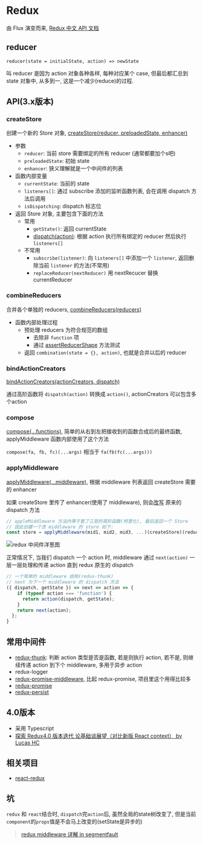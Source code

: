 # Redux

由 Flux 演变而来, [Redux 中文 API 文档](http://cn.redux.js.org/docs/api/)

## reducer

`reducer(state = initialState, action) => newState`

叫 reducer 是因为 action 对象各种各样, 每种对应某个 case, 但最后都汇总到 state 对象中, 从多到一, 这是一个减少(reduce)的过程.

## API(3.x版本)

### createStore

创建一个新的 Store 对象, [createStore(reducer, preloadedState, enhancer)](https://github.com/reduxjs/redux/blob/v3.7.2/src/createStore.js#L39)

* 参数
  * `reducer`: 当前 store 需要绑定的所有 reducer (通常都要加个s吧)
  * `preloadedState`: 初始 state
  * `enhancer`: 狭义理解就是一个中间件的列表
* 函数内部变量
  * `currentState`: 当前的 state
  * `listeners[]`: 通过 subscribe 添加的监听函数列表, 会在调用 dispatch 方法后调用
  * `isDispatching`: dispatch 标志位
* 返回 Store 对象, 主要包含下面的方法
  * 常用
    * `getState()`: 返回 currentState
    * [dispatch(action)](https://github.com/reduxjs/redux/blob/v3.7.2/src/createStore.js#L149): 根据 action 执行所有绑定的 reducer 然后执行 `listeners[]`
  * 不常用
    * `subscribe(listener)`: 向 `listeners[]` 中添加一个 `listener`, 返回删除当前 `listener` 的方法(不常用)
    * `replaceReducer(nextReducer)` 用 nextRecucer 替换 currentReducer

### combineReducers

合并各个单独的 reducers, [combineReducers(reducers)](https://github.com/reduxjs/redux/blob/v3.7.2/src/combineReducers.js#L102)

* 函数内部处理过程
  * 预处理 reducers 为符合规范的数组
    * 去除非 `function` 项
    * 通过 [assertReducerShape](https://github.com/reduxjs/redux/blob/v3.7.2/src/combineReducers.js#L57) 方法测试
  * 返回 `combination(state = {}, action)`, 也就是合并以后的 reducer

### bindActionCreators

[bindActionCreators(actionCreators, dispatch)](https://github.com/reduxjs/redux/blob/v3.7.2/src/bindActionCreators.js#L26)

通过高阶函数将 `dispatch(action)` 转换成 `action()`, actionCreators 可以包含多个action

### compose

[compose(...functions)](https://github.com/reduxjs/redux/blob/v3.7.2/src/compose.js#L12), 简单的从右到左把接收到的函数合成后的最终函数, applyMiddleware 函数内部使用了这个方法

`compose(fa, fb, fc)(...args)` 相当于 `fa(fb(fc(...args)))`

### applyMiddleware

[applyMiddleware(...middleware)](https://github.com/reduxjs/redux/blob/v3.7.2/src/applyMiddleware.js#L19), 根据 middleware 列表返回 createStore 需要的 enhancer

如果 createStore 里传了 enhancer(使用了 middleware), 则会[改写](https://github.com/reduxjs/redux/blob/v3.7.2/src/applyMiddleware.js#L30) 原来的 dispatch 方法

```javascript
// appleMiddleware 方法内等于套了三层的高阶函数(柯里化), 最后返回一个 Store
// 因此创建一个含 middleware 的 store 如下:
const store = applyMiddleware(mid1, mid2, mid3, ...)(createStore)(reducers)
```

![redux 中间件洋葱图](https://image-static.segmentfault.com/121/511/1215111050-56fe27575570f_articlex)

正常情况下, 当我们 dispatch 一个 action 时, middleware 通过 `next(action)` 一层一层处理和传递 action 直到 redux 原生的 dispatch

```javascript
// 一个简单的 middleware 结构(redux-thunk)
// next 为下一个 middleware 的 dispatch 方法
({ dispatch, getState }) => next => action => {
    if (typeof action === 'function') {
      return action(dispatch, getState);
    }
    return next(action);
  };
}
```

## 常用中间件

* [redux-thunk](https://github.com/reduxjs/redux-thunk): 判断 action 类型是否是函数, 若是则执行 action, 若不是, 则继续传递 action 到下个 middleware, 多用于异步 action
* redux-logger
* [redux-promise-middleware](https://github.com/pburtchaell/redux-promise-middleware), 比起 redux-promise, 项目里这个用得比较多
* [redux-promise](https://github.com/redux-utilities/redux-promise)
* [redux-persist](https://github.com/rt2zz/redux-persist)

## 4.0版本

* 采用 Typescript
* [探索 Redux4.0 版本迭代 论基础谈展望（对比新版 React context） by Lucas HC](https://zhuanlan.zhihu.com/p/36071777?group_id=972197975347347456)

## 相关项目

* [react-redux](https://github.com/reduxjs/react-redux)

## 坑

 `redux` 和 `react`结合时, `dispatch`完`action`后, 虽然全局的state树改变了, 但是当前`component`的`props`值是不会马上改变的(setState是异步的)

> [redux middleware 详解 in segmentfault](https://segmentfault.com/a/1190000004485808)
